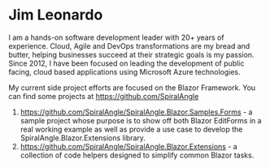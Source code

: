 # Jim Leonardo
I am a hands-on software development leader with 20+ years of experience. Cloud, Agile and DevOps transformations are my bread and butter, helping businesses succeed at their strategic goals is my passion. Since 2012, I have been focused on leading the development of public facing, cloud based applications using Microsoft Azure technologies.

My current side project efforts are focused on the Blazor Framework. You can find some projects at <https://github.com/SpiralAngle>

1. <https://github.com/SpiralAngle/SpiralAngle.Blazor.Samples.Forms> - a sample project whose purpose is to show off both Blazor EditForms in a real working example as well as provide a use case to develop the SpiralAngle.Blazor.Extensions library.
2. <https://github.com/SpiralAngle/SpiralAngle.Blazor.Extensions> - a collection of code helpers designed to simplify common Blazor tasks.
